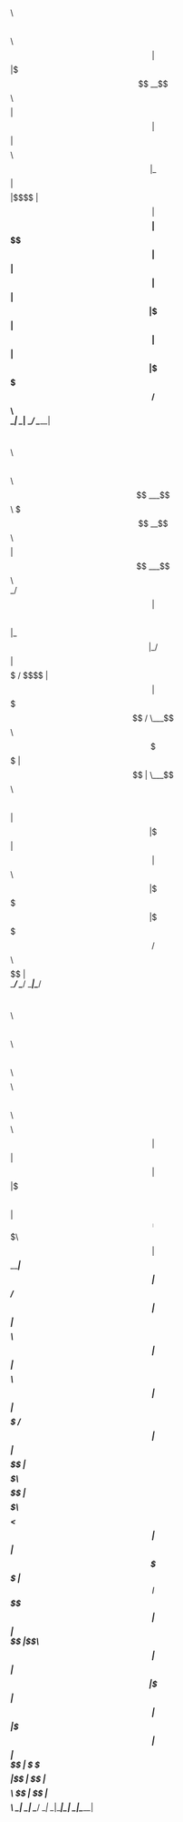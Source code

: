  
 $$\   $$\  $$$$$$\    $$\                                   
 $$ |  $$ |$$$ __$$\ $$$$ |                                  
 $$ |  $$ |$$$$\ $$ |\_$$ |                                  
 $$$$$$$$ |$$\$$\$$ |  $$ |                                  
 $$  __$$ |$$ \$$$$ |  $$ |                                  
 $$ |  $$ |$$ |\$$$ |  $$ |                                  
 $$ |  $$ |\$$$$$$  /$$$$$$\                                 
 \__|  \__| \______/ \______|                                
                                                             
                                                             
                                                             
  $$$$$$\   $$$$$$\    $$\   $$$$$$\                         
 $$ ___$$\ $$$ __$$\ $$$$ | $$ ___$$\                        
 \_/   $$ |$$$$\ $$ |\_$$ | \_/   $$ |                       
   $$$$$ / $$\$$\$$ |  $$ |   $$$$$ /                        
   \___$$\ $$ \$$$$ |  $$ |   \___$$\                        
 $$\   $$ |$$ |\$$$ |  $$ | $$\   $$ |                       
 \$$$$$$  |\$$$$$$  /$$$$$$\\$$$$$$  |                       
  \______/  \______/ \______|\______/                        
                                                             
                                                             
                                                             
 $$\   $$\ $$\   $$\ $$\   $$\ $$$$$$$$\ $$\   $$\ $$$$$$$$\ 
 $$ | $$  |$$ |  $$ |$$$\  $$ |$$  _____|$$$\  $$ |$$  _____|
 $$ |$$  / $$ |  $$ |$$$$\ $$ |$$ |      $$$$\ $$ |$$ |      
 $$$$$  /  $$ |  $$ |$$ $$\$$ |$$$$$\    $$ $$\$$ |$$$$$\    
 $$  $$<   $$ |  $$ |$$ \$$$$ |$$  __|   $$ \$$$$ |$$  __|   
 $$ |\$$\  $$ |  $$ |$$ |\$$$ |$$ |      $$ |\$$$ |$$ |      
 $$ | \$$\ \$$$$$$  |$$ | \$$ |$$$$$$$$\ $$ | \$$ |$$$$$$$$\ 
 \__|  \__| \______/ \__|  \__|\________|\__|  \__|\________|
                                                             
